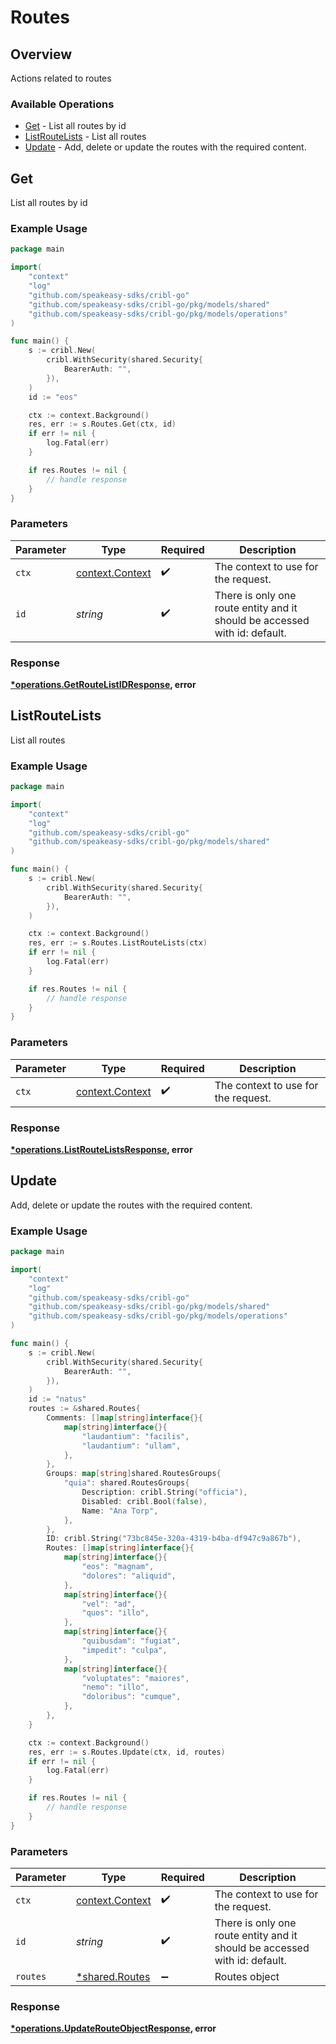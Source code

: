 # Routes

## Overview

Actions related to routes

### Available Operations

* [Get](#get) - List all routes by id
* [ListRouteLists](#listroutelists) - List all routes
* [Update](#update) - Add, delete or update the routes with the required content.

## Get

List all routes by id

### Example Usage

```go
package main

import(
	"context"
	"log"
	"github.com/speakeasy-sdks/cribl-go"
	"github.com/speakeasy-sdks/cribl-go/pkg/models/shared"
	"github.com/speakeasy-sdks/cribl-go/pkg/models/operations"
)

func main() {
    s := cribl.New(
        cribl.WithSecurity(shared.Security{
            BearerAuth: "",
        }),
    )
    id := "eos"

    ctx := context.Background()
    res, err := s.Routes.Get(ctx, id)
    if err != nil {
        log.Fatal(err)
    }

    if res.Routes != nil {
        // handle response
    }
}
```

### Parameters

| Parameter                                                                  | Type                                                                       | Required                                                                   | Description                                                                |
| -------------------------------------------------------------------------- | -------------------------------------------------------------------------- | -------------------------------------------------------------------------- | -------------------------------------------------------------------------- |
| `ctx`                                                                      | [context.Context](https://pkg.go.dev/context#Context)                      | :heavy_check_mark:                                                         | The context to use for the request.                                        |
| `id`                                                                       | *string*                                                                   | :heavy_check_mark:                                                         | There is only one route entity and it should be accessed with id: default. |


### Response

**[*operations.GetRouteListIDResponse](../../models/operations/getroutelistidresponse.md), error**


## ListRouteLists

List all routes

### Example Usage

```go
package main

import(
	"context"
	"log"
	"github.com/speakeasy-sdks/cribl-go"
	"github.com/speakeasy-sdks/cribl-go/pkg/models/shared"
)

func main() {
    s := cribl.New(
        cribl.WithSecurity(shared.Security{
            BearerAuth: "",
        }),
    )

    ctx := context.Background()
    res, err := s.Routes.ListRouteLists(ctx)
    if err != nil {
        log.Fatal(err)
    }

    if res.Routes != nil {
        // handle response
    }
}
```

### Parameters

| Parameter                                             | Type                                                  | Required                                              | Description                                           |
| ----------------------------------------------------- | ----------------------------------------------------- | ----------------------------------------------------- | ----------------------------------------------------- |
| `ctx`                                                 | [context.Context](https://pkg.go.dev/context#Context) | :heavy_check_mark:                                    | The context to use for the request.                   |


### Response

**[*operations.ListRouteListsResponse](../../models/operations/listroutelistsresponse.md), error**


## Update

Add, delete or update the routes with the required content.

### Example Usage

```go
package main

import(
	"context"
	"log"
	"github.com/speakeasy-sdks/cribl-go"
	"github.com/speakeasy-sdks/cribl-go/pkg/models/shared"
	"github.com/speakeasy-sdks/cribl-go/pkg/models/operations"
)

func main() {
    s := cribl.New(
        cribl.WithSecurity(shared.Security{
            BearerAuth: "",
        }),
    )
    id := "natus"
    routes := &shared.Routes{
        Comments: []map[string]interface{}{
            map[string]interface{}{
                "laudantium": "facilis",
                "laudantium": "ullam",
            },
        },
        Groups: map[string]shared.RoutesGroups{
            "quia": shared.RoutesGroups{
                Description: cribl.String("officia"),
                Disabled: cribl.Bool(false),
                Name: "Ana Torp",
            },
        },
        ID: cribl.String("73bc845e-320a-4319-b4ba-df947c9a867b"),
        Routes: []map[string]interface{}{
            map[string]interface{}{
                "eos": "magnam",
                "dolores": "aliquid",
            },
            map[string]interface{}{
                "vel": "ad",
                "quos": "illo",
            },
            map[string]interface{}{
                "quibusdam": "fugiat",
                "impedit": "culpa",
            },
            map[string]interface{}{
                "voluptates": "maiores",
                "nemo": "illo",
                "doloribus": "cumque",
            },
        },
    }

    ctx := context.Background()
    res, err := s.Routes.Update(ctx, id, routes)
    if err != nil {
        log.Fatal(err)
    }

    if res.Routes != nil {
        // handle response
    }
}
```

### Parameters

| Parameter                                                                  | Type                                                                       | Required                                                                   | Description                                                                |
| -------------------------------------------------------------------------- | -------------------------------------------------------------------------- | -------------------------------------------------------------------------- | -------------------------------------------------------------------------- |
| `ctx`                                                                      | [context.Context](https://pkg.go.dev/context#Context)                      | :heavy_check_mark:                                                         | The context to use for the request.                                        |
| `id`                                                                       | *string*                                                                   | :heavy_check_mark:                                                         | There is only one route entity and it should be accessed with id: default. |
| `routes`                                                                   | [*shared.Routes](../../models/shared/routes.md)                            | :heavy_minus_sign:                                                         | Routes object                                                              |


### Response

**[*operations.UpdateRouteObjectResponse](../../models/operations/updaterouteobjectresponse.md), error**

